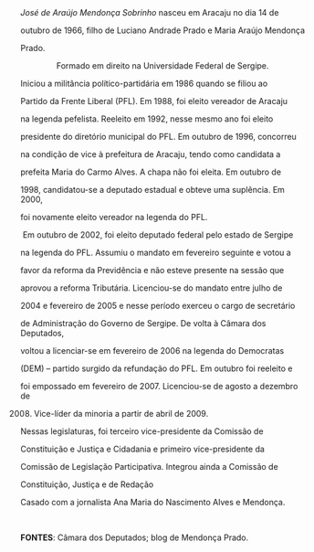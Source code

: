 

               



*José de Araújo Mendonça Sobrinho* nasceu em Aracaju no dia 14 de

outubro de 1966, filho de Luciano Andrade Prado e Maria Araújo Mendonça

Prado.



                Formado em direito na Universidade Federal de Sergipe.



Iniciou a militância político-partidária em 1986 quando se filiou ao

Partido da Frente Liberal (PFL). Em 1988, foi eleito vereador de Aracaju

na legenda pefelista. Reeleito em 1992, nesse mesmo ano foi eleito

presidente do diretório municipal do PFL. Em outubro de 1996, concorreu

na condição de vice à prefeitura de Aracaju, tendo como candidata a

prefeita Maria do Carmo Alves. A chapa não foi eleita. Em outubro de

1998, candidatou-se a deputado estadual e obteve uma suplência. Em 2000,

foi novamente eleito vereador na legenda do PFL.



 Em outubro de 2002, foi eleito deputado federal pelo estado de Sergipe

na legenda do PFL. Assumiu o mandato em fevereiro seguinte e votou a

favor da reforma da Previdência e não esteve presente na sessão que

aprovou a reforma Tributária. Licenciou-se do mandato entre julho de

2004 e fevereiro de 2005 e nesse período exerceu o cargo de secretário

de Administração do Governo de Sergipe. De volta à Câmara dos Deputados,

voltou a licenciar-se em fevereiro de 2006 na legenda do Democratas

(DEM) – partido surgido da refundação do PFL. Em outubro foi reeleito e

foi empossado em fevereiro de 2007. Licenciou-se de agosto a dezembro de

2008. Vice-líder da minoria a partir de abril de 2009.



Nessas legislaturas, foi terceiro vice-presidente da Comissão de

Constituição e Justiça e Cidadania e primeiro vice-presidente da

Comissão de Legislação Participativa. Integrou ainda a Comissão de

Constituição, Justiça e de Redação



Casado com a jornalista Ana Maria do Nascimento Alves e Mendonça.



 



**FONTES**: Câmara dos Deputados; blog de Mendonça Prado.



 

